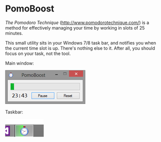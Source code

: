 PomoBoost
=========

*The Pomodoro Technique* (http://www.pomodorotechnique.com/) is a method for effectively managing your time by working in slots of 25 minutes.

This small utility sits in your Windows 7/8 task bar, and notifies you when the current time slot is up. There's nothing else to it. After all, you should focus on your task, not the tool.

Main window:

![PomoBoost main window](https://raw.githubusercontent.com/marcjoha/PomoBoost/screenshots/mainwindow.png)

Taskbar:

![PomoBoost taskbar](https://raw.githubusercontent.com/marcjoha/PomoBoost/screenshots/taskbar.png)


